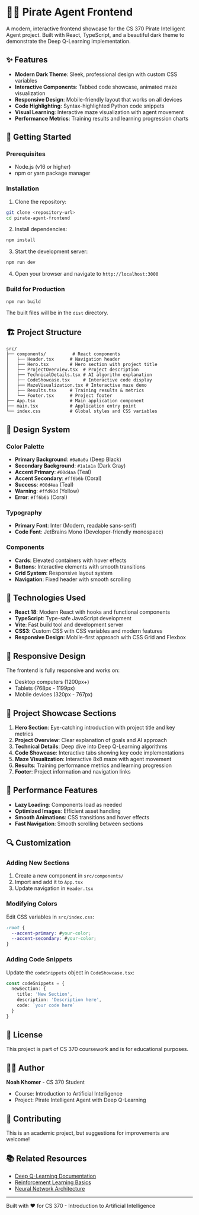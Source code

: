 # 🏴‍☠️ Pirate Agent Frontend

A modern, interactive frontend showcase for the CS 370 Pirate Intelligent Agent project. Built with React, TypeScript, and a beautiful dark theme to demonstrate the Deep Q-Learning implementation.

## ✨ Features

- **Modern Dark Theme**: Sleek, professional design with custom CSS variables
- **Interactive Components**: Tabbed code showcase, animated maze visualization
- **Responsive Design**: Mobile-friendly layout that works on all devices
- **Code Highlighting**: Syntax-highlighted Python code snippets
- **Visual Learning**: Interactive maze visualization with agent movement
- **Performance Metrics**: Training results and learning progression charts

## 🚀 Getting Started

### Prerequisites

- Node.js (v16 or higher)
- npm or yarn package manager

### Installation

1. Clone the repository:
```bash
git clone <repository-url>
cd pirate-agent-frontend
```

2. Install dependencies:
```bash
npm install
```

3. Start the development server:
```bash
npm run dev
```

4. Open your browser and navigate to `http://localhost:3000`

### Build for Production

```bash
npm run build
```

The built files will be in the `dist` directory.

## 🏗️ Project Structure

```
src/
├── components/          # React components
│   ├── Header.tsx      # Navigation header
│   ├── Hero.tsx        # Hero section with project title
│   ├── ProjectOverview.tsx  # Project description
│   ├── TechnicalDetails.tsx # AI algorithm explanation
│   ├── CodeShowcase.tsx     # Interactive code display
│   ├── MazeVisualization.tsx # Interactive maze demo
│   ├── Results.tsx     # Training results & metrics
│   └── Footer.tsx      # Project footer
├── App.tsx             # Main application component
├── main.tsx            # Application entry point
└── index.css           # Global styles and CSS variables
```

## 🎨 Design System

### Color Palette
- **Primary Background**: `#0a0a0a` (Deep Black)
- **Secondary Background**: `#1a1a1a` (Dark Gray)
- **Accent Primary**: `#00d4aa` (Teal)
- **Accent Secondary**: `#ff6b6b` (Coral)
- **Success**: `#00d4aa` (Teal)
- **Warning**: `#ffd93d` (Yellow)
- **Error**: `#ff6b6b` (Coral)

### Typography
- **Primary Font**: Inter (Modern, readable sans-serif)
- **Code Font**: JetBrains Mono (Developer-friendly monospace)

### Components
- **Cards**: Elevated containers with hover effects
- **Buttons**: Interactive elements with smooth transitions
- **Grid System**: Responsive layout system
- **Navigation**: Fixed header with smooth scrolling

## 🔧 Technologies Used

- **React 18**: Modern React with hooks and functional components
- **TypeScript**: Type-safe JavaScript development
- **Vite**: Fast build tool and development server
- **CSS3**: Custom CSS with CSS variables and modern features
- **Responsive Design**: Mobile-first approach with CSS Grid and Flexbox

## 📱 Responsive Design

The frontend is fully responsive and works on:
- Desktop computers (1200px+)
- Tablets (768px - 1199px)
- Mobile devices (320px - 767px)

## 🎯 Project Showcase Sections

1. **Hero Section**: Eye-catching introduction with project title and key metrics
2. **Project Overview**: Clear explanation of goals and AI approach
3. **Technical Details**: Deep dive into Deep Q-Learning algorithms
4. **Code Showcase**: Interactive tabs showing key code implementations
5. **Maze Visualization**: Interactive 8x8 maze with agent movement
6. **Results**: Training performance metrics and learning progression
7. **Footer**: Project information and navigation links

## 🚀 Performance Features

- **Lazy Loading**: Components load as needed
- **Optimized Images**: Efficient asset handling
- **Smooth Animations**: CSS transitions and hover effects
- **Fast Navigation**: Smooth scrolling between sections

## 🔍 Customization

### Adding New Sections
1. Create a new component in `src/components/`
2. Import and add it to `App.tsx`
3. Update navigation in `Header.tsx`

### Modifying Colors
Edit CSS variables in `src/index.css`:
```css
:root {
  --accent-primary: #your-color;
  --accent-secondary: #your-color;
}
```

### Adding Code Snippets
Update the `codeSnippets` object in `CodeShowcase.tsx`:
```typescript
const codeSnippets = {
  newSection: {
    title: 'New Section',
    description: 'Description here',
    code: `your code here`
  }
}
```

## 📄 License

This project is part of CS 370 coursework and is for educational purposes.

## 👨‍💻 Author

**Noah Khomer** - CS 370 Student
- Course: Introduction to Artificial Intelligence
- Project: Pirate Intelligent Agent with Deep Q-Learning

## 🤝 Contributing

This is an academic project, but suggestions for improvements are welcome!

## 📚 Related Resources

- [Deep Q-Learning Documentation](https://keras.io/examples/rl/deep_q_network_lunar_lander/)
- [Reinforcement Learning Basics](https://en.wikipedia.org/wiki/Reinforcement_learning)
- [Neural Network Architecture](https://keras.io/guides/sequential_model/)

---

Built with ❤️ for CS 370 - Introduction to Artificial Intelligence


